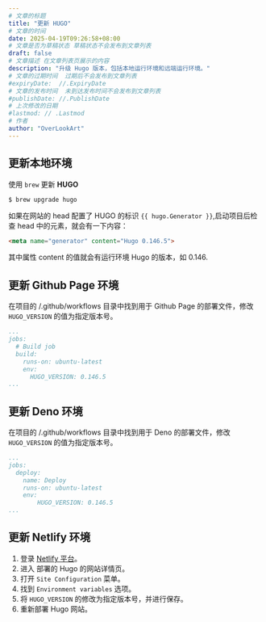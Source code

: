 ```yaml
---
# 文章的标题
title: "更新 HUGO"
# 文章的时间
date: 2025-04-19T09:26:58+08:00
# 文章是否为草稿状态 草稿状态不会发布到文章列表
draft: false
# 文章描述 在文章列表页展示的内容
description: "升级 Hugo 版本，包括本地运行环境和远端运行环境。"
# 文章的过期时间  过期后不会发布到文章列表
#expiryDate:  //.ExpiryDate
# 文章的发布时间  未到达发布时间不会发布到文章列表
#publishDate: //.PublishDate
# 上次修改的日期
#lastmod: // .Lastmod
# 作者
author: "OverLookArt"
---
```


## 更新本地环境

使用 `brew` 更新 **HUGO**

``` shell
$ brew upgrade hugo

```

如果在网站的 head 配置了 HUGO 的标识 `{{ hugo.Generator }}`,启动项目后检查 head 中的元素，就会有一下内容：

``` html
<meta name="generator" content="Hugo 0.146.5">
```

其中属性 content 的值就会有运行环境 Hugo 的版本，如 0.146.

## 更新 Github Page 环境

在项目的 /.github/workflows 目录中找到用于 Github Page 的部署文件，修改 `HUGO_VERSION` 的值为指定版本号。

``` yml
...
jobs:
  # Build job
  build:
    runs-on: ubuntu-latest
    env:
      HUGO_VERSION: 0.146.5
...
```

## 更新 Deno 环境

在项目的 /.github/workflows 目录中找到用于 Deno 的部署文件，修改 `HUGO_VERSION` 的值为指定版本号。

``` yml
...
jobs:
  deploy:
    name: Deploy
    runs-on: ubuntu-latest
    env:
        HUGO_VERSION: 0.146.5
...
```

## 更新 Netlify 环境

1. 登录 [Netlify 平台](https://app.netlify.com/)。
2. 进入 部署的 Hugo 的网站详情页。
3. 打开 `Site Configuration` 菜单。
4. 找到 `Environment variables` 选项。
5. 将 `HUGO_VERSION` 的修改为指定版本号，并进行保存。
6. 重新部署 Hugo 网站。
